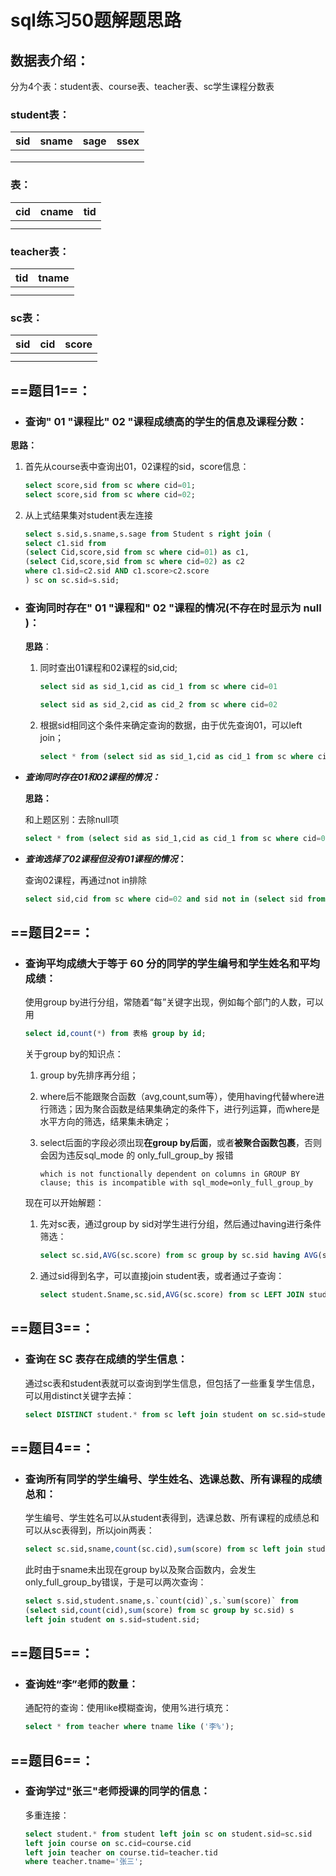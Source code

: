 

# sql练习50题解题思路

## 数据表介绍：

分为4个表：student表、course表、teacher表、sc学生课程分数表

### student表：

| sid  | sname | sage | ssex |
| ---- | ----- | ---- | ---- |
|      |       |      |      |
|      |       |      |      |
|      |       |      |      |

### 表：

| cid  | cname | tid  |
| ---- | ----- | ---- |
|      |       |      |
|      |       |      |

### teacher表：

| tid  | tname |
| ---- | ----- |
|      |       |
|      |       |

### sc表：

| sid  | cid  | score |
| ---- | ---- | ----- |
|      |      |       |
|      |      |       |

## ==题目1==：

- ### **查询" 01 "课程比" 02 "课程成绩高的学生的信息及课程分数：**

**思路：**

1. 首先从course表中查询出01，02课程的sid，score信息：

   ```sql
   select score,sid from sc where cid=01;
   select score,sid from sc where cid=02;
   ```

2. 从上式结果集对student表左连接

   ```sql
   select s.sid,s.sname,s.sage from Student s right join (
   select c1.sid from 
   (select Cid,score,sid from sc where cid=01) as c1,
   (select Cid,score,sid from sc where cid=02) as c2 
   where c1.sid=c2.sid AND c1.score>c2.score
   ) sc on sc.sid=s.sid;
   ```

   

- ### 查询同时存在" 01 "课程和" 02 "课程的情况(不存在时显示为 null )：

  **思路**：

  1. 同时查出01课程和02课程的sid,cid;

     ```sql
     select sid as sid_1,cid as cid_1 from sc where cid=01
     
     select sid as sid_2,cid as cid_2 from sc where cid=02
     ```

     

  2. 根据sid相同这个条件来确定查询的数据，由于优先查询01，可以left join；

     ```sql
     select * from (select sid as sid_1,cid as cid_1 from sc where cid=01) a left join (select sid as sid_2,cid as cid_2 from sc where cid=02) b on a.sid_1=b.sid_2;
     ```

     

- ***查询同时存在01和02课程的情况：***

  **思路：**

  和上题区别：去除null项

  ```sql
  select * from (select sid as sid_1,cid as cid_1 from sc where cid=01) a, (select sid as sid_2,cid as cid_2 from sc where cid=02) b where a.sid_1=b.sid_2;
  ```

- ***查询选择了02课程但没有01课程的情况*：**

  查询02课程，再通过not in排除

  ```sql
  select sid,cid from sc where cid=02 and sid not in (select sid from sc where cid=01);
  ```

  

## ==题目2==：

- ### 查询平均成绩大于等于 60 分的同学的学生编号和学生姓名和平均成绩：

  使用group by进行分组，常随着“每”关键字出现，例如每个部门的人数，可以用

  ```sql
  select id,count(*) from 表格 group by id;
  ```

  关于group by的知识点：

  1. group by先排序再分组；

  2. where后不能跟聚合函数（avg,count,sum等），使用having代替where进行筛选；因为聚合函数是结果集确定的条件下，进行列运算，而where是水平方向的筛选，结果集未确定；

  3. select后面的字段必须出现**在group by后面**，或者**被聚合函数包裹**，否则会因为违反sql_mode 的 only_full_group_by 报错

     ```
     which is not functionally dependent on columns in GROUP BY clause; this is incompatible with sql_mode=only_full_group_by
     ```

  现在可以开始解题：

  1. 先对sc表，通过group by sid对学生进行分组，然后通过having进行条件筛选：

     ```sql
     select sc.sid,AVG(sc.score) from sc group by sc.sid having AVG(sc.score)>=60;
     ```

  2. 通过sid得到名字，可以直接join student表，或者通过子查询：

     ```sql
     select student.Sname,sc.sid,AVG(sc.score) from sc LEFT JOIN student on sc.SId=student.SId group by sc.sid,student.sname having AVG(sc.score)>=60;
     ```

## ==题目3==：

- ### 查询在 SC 表存在成绩的学生信息：

  通过sc表和student表就可以查询到学生信息，但包括了一些重复学生信息，可以用distinct关键字去掉：

  ```sql
  select DISTINCT student.* from sc left join student on sc.sid=student.sid;
  ```

## ==题目4==：

- ### 查询所有同学的学生编号、学生姓名、选课总数、所有课程的成绩总和：

  学生编号、学生姓名可以从student表得到，选课总数、所有课程的成绩总和可以从sc表得到，所以join两表：

  ```sql
  select sc.sid,sname,count(sc.cid),sum(score) from sc left join student on sc.sid=student.sid group by sc.sid ;
  ```

  此时由于sname未出现在group by以及聚合函数内，会发生only_full_group_by错误，于是可以两次查询：

  ```sql
  select s.sid,student.sname,s.`count(cid)`,s.`sum(score)` from 
  (select sid,count(cid),sum(score) from sc group by sc.sid) s  
  left join student on s.sid=student.sid;
  ```

  

## ==题目5==：

- ### 查询姓“李”老师的数量：

  通配符的查询：使用like模糊查询，使用%进行填充：

  ```sql
  select * from teacher where tname like ('李%');
  ```



## ==题目6==：

- ### 查询学过"张三"老师授课的同学的信息：

  多重连接：

  ```sql
  select student.* from student left join sc on student.sid=sc.sid 
  left join course on sc.cid=course.cid 
  left join teacher on course.tid=teacher.tid 
  where teacher.tname='张三';
  ```

  